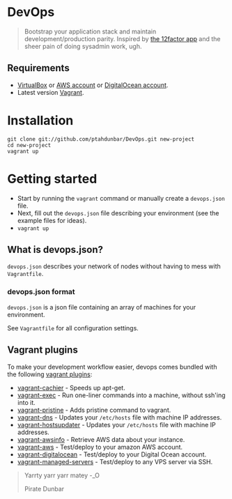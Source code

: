 # DevOps

> Bootstrap your application stack and maintain development/production parity. Inspired by [the 12factor app](http://12factor.net/) and the sheer pain of doing sysadmin work, ugh.

## Requirements
* [VirtualBox](https://www.virtualbox.org/) or [AWS account](http://aws.amazon.com/) or [DigitalOcean account](http://digitalocean.com/).
* Latest version [Vagrant](http://www.vagrantup.com/).

# Installation

```
git clone git://github.com/ptahdunbar/DevOps.git new-project
cd new-project
vagrant up
```

# Getting started
* Start by running the `vagrant` command or manually create a `devops.json` file.
* Next, fill out the `devops.json` file describing your environment (see the example files for ideas).
* `vagrant up`

## What is devops.json?
`devops.json` describes your network of nodes without having to mess with `Vagrantfile`.

### devops.json format
`devops.json` is a json file containing an array of machines for your environment.

See `Vagrantfile` for all configuration settings.

## Vagrant plugins
To make your development workflow easier, devops comes bundled with the following [vagrant plugins](https://github.com/mitchellh/vagrant/wiki/Available-Vagrant-Plugins):

* [vagrant-cachier](https://github.com/fgrehm/vagrant-cachier) - Speeds up apt-get.
* [vagrant-exec](https://github.com/p0deje/vagrant-exec) - Run one-liner commands into a machine, without ssh'ing into it.
* [vagrant-pristine](https://github.com/fgrehm/vagrant-pristine) - Adds pristine command to vagrant.
* [vagrant-dns](https://github.com/BerlinVagrant/vagrant-dns) - Updates your `/etc/hosts` file with machine IP addresses.
* [vagrant-hostsupdater](https://github.com/cogitatio/vagrant-hostsupdater) - Updates your `/etc/hosts` file with machine IP addresses.
* [vagrant-awsinfo](https://github.com/johntdyer/vagrant-awsinfo) - Retrieve AWS data about your instance.
* [vagrant-aws](https://github.com/mitchellh/vagrant-aws) - Test/deploy to your amazon AWS account.
* [vagrant-digitalocean](https://github.com/smdahlen/vagrant-digitalocean) - Test/deploy to your Digital Ocean account.
* [vagrant-managed-servers](https://github.com/tknerr/vagrant-managed-servers) - Test/deploy to any VPS server via SSH.

> Yarrty yarr yarr matey -_O
>
> Pirate Dunbar
